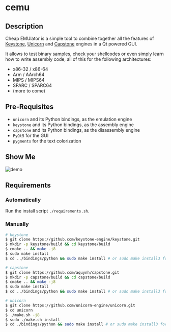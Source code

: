# cemu

## Description

Cheap EMUlator is a simple tool to combine together all the features of [Keystone](https://github.com/keystone-engine/keystone),
[Unicorn](https://github.com/unicorn-engine/unicorn/) and [Capstone](https://github.com/aquynh/capstone) engines in a Qt powered GUI.

It allows to test binary samples, check your shellcodes or even simply learn how to
write assembly code, all of this for the following architectures:

   - x86-32 / x86-64
   - Arm / AArch64
   - MIPS / MIPS64
   - SPARC / SPARC64
   - (more to come)


## Pre-Requisites

  - `unicorn` and its Python bindings, as the emulation engine
  - `keystone` and its Python bindings, as the assembly engine
  - `capstone` and its Python bindings, as the disassembly engine
  - `PyQt5` for the GUI
  - `pygments` for the text colorization


## Show Me

![demo](https://i.imgur.com/1vep3WM.png)

## Requirements

### Automatically

Run the install script `./requirements.sh`.

### Manually
```bash
# keystone
$ git clone https://github.com/keystone-engine/keystone.git
$ mkdir -p keystone/build && cd keystone/build
$ cmake .. && make -j8
$ sudo make install
$ cd ../bindings/python && sudo make install # or sudo make install3 for Python3

# capstone
$ git clone https://github.com/aquynh/capstone.git
$ mkdir -p capstone/build && cd capstone/build
$ cmake .. && make -j8
$ sudo make install
$ cd ../bindings/python && sudo make install # or sudo make install3 for Python3

# unicorn
$ git clone https://github.com/unicorn-engine/unicorn.git
$ cd unicorn
$ ./make.sh -j8
$ sudo ./make.sh install
$ cd ./bindings/python && sudo make install # or sudo make install3 for Python3
```
